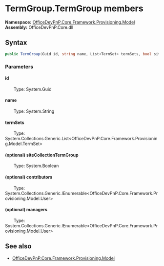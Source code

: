 # TermGroup.TermGroup members 
  

**Namespace:** [OfficeDevPnP.Core.Framework.Provisioning.Model](OfficeDevPnP.Core.Framework.Provisioning.Model.md)  
**Assembly:** OfficeDevPnP.Core.dll  
## Syntax
```C#
public TermGroup(Guid id, string name, List<TermSet> termSets, bool siteCollectionTermGroup, IEnumerable<User> contributors, IEnumerable<User> managers)
```
### Parameters
#### id  
&emsp;&emsp;Type: System.Guid  
#### name  
&emsp;&emsp;Type: System.String  
#### termSets  
&emsp;&emsp;Type: System.Collections.Generic.List<OfficeDevPnP.Core.Framework.Provisioning.Model.TermSet>  
#### (optional) siteCollectionTermGroup  
&emsp;&emsp;Type: System.Boolean  
#### (optional) contributors  
&emsp;&emsp;Type: System.Collections.Generic.IEnumerable<OfficeDevPnP.Core.Framework.Provisioning.Model.User>  
#### (optional) managers  
&emsp;&emsp;Type: System.Collections.Generic.IEnumerable<OfficeDevPnP.Core.Framework.Provisioning.Model.User>  
## See also
- [OfficeDevPnP.Core.Framework.Provisioning.Model](OfficeDevPnP.Core.Framework.Provisioning.Model.md)
